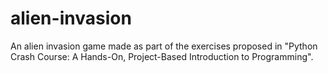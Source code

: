 # alien-invasion
An alien invasion game made as part of the exercises proposed in "Python Crash Course: A Hands-On, Project-Based Introduction to Programming".
